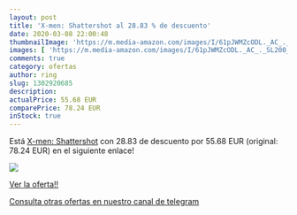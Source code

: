 ```yaml
---
layout: post
title: 'X-men: Shattershot al 28.83 % de descuento'
date: 2020-03-08 22:00:48
thumbnailImage: 'https://m.media-amazon.com/images/I/61pJWMZcODL._AC_._SL200_.jpg'
images: [ 'https://m.media-amazon.com/images/I/61pJWMZcODL._AC_._SL200_.jpg' ]
comments: true
category: ofertas
author: ring
slug: 1302920685
description:
actualPrice: 55.68 EUR
comparePrice: 78.24 EUR
inStock: true
---
```


Está [X-men: Shattershot](https://www.amazon.es/dp/1302920685/?tag=redken-21) con 28.83 de descuento por 55.68 EUR (original: 78.24 EUR) en el siguiente enlace!

[![](https://m.media-amazon.com/images/I/61pJWMZcODL._AC_._SL200_.jpg)](https://www.amazon.es/dp/1302920685/?tag=redken-21)

[Ver la oferta!!](https://www.amazon.es/dp/1302920685/?tag=redken-21)

[Consulta otras ofertas en nuestro canal de telegram](https://t.me/s/ofertas25)
